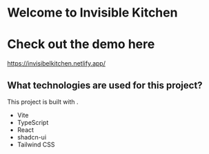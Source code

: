 # Welcome to Invisible Kitchen

# Check out the demo here
https://invisibelkitchen.netlify.app/






## What technologies are used for this project?

This project is built with .

- Vite
- TypeScript
- React
- shadcn-ui
- Tailwind CSS



